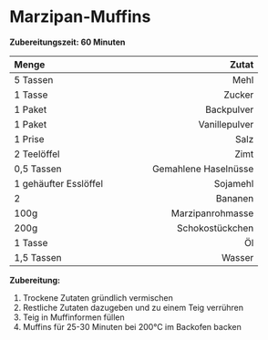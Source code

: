 # Marzipan-Muffins

**Zubereitungszeit: 60 Minuten**

| Menge <img width=100/> | <img width=200/> Zutat |
| ------------- | -------------:|
| 5 Tassen | Mehl |
| 1 Tasse | Zucker |
| 1 Paket | Backpulver |
| 1 Paket | Vanillepulver |
| 1 Prise | Salz |
| 2 Teelöffel | Zimt |
| 0,5 Tassen | Gemahlene Haselnüsse |
| 1 gehäufter Esslöffel | Sojamehl |
| 2 | Bananen |
| 100g | Marzipanrohmasse |
| 200g | Schokostückchen |
| 1 Tasse | Öl |
| 1,5 Tassen | Wasser |

**Zubereitung:**

1. Trockene Zutaten gründlich vermischen
2. Restliche Zutaten dazugeben und zu einem Teig verrühren
3. Teig in Muffinformen füllen
4. Muffins für 25-30 Minuten bei 200°C im Backofen backen
